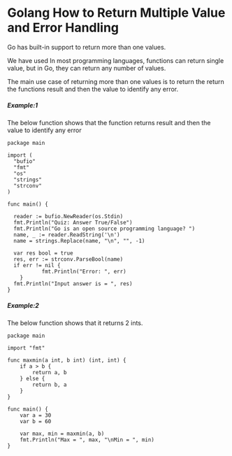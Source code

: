 # Golang How to Return Multiple Value and Error Handling


Go has built-in support to return more than one values. 
<!--more-->

We have used In most programming languages, functions can return single value, but in Go, they can return any number of values.

The main use case of returning more than one values is to return the return the functions result and then the value to identify any error.


##### Example:1
The below function shows that the function returns result and then the value to identify any error

```golang
package main

import (
  "bufio"
  "fmt"
  "os"
  "strings"
  "strconv"
)

func main() {

  reader := bufio.NewReader(os.Stdin)
  fmt.Println("Quiz: Answer True/False")
  fmt.Println("Go is an open source programming language? ")
  name, _ := reader.ReadString('\n')
  name = strings.Replace(name, "\n", "", -1)

  var res bool = true
  res, err := strconv.ParseBool(name)
  if err != nil {
	       fmt.Println("Error: ", err)
	}
  fmt.Println("Input answer is = ", res)
}
```

##### Example:2

The below function shows that it returns 2 ints.

```golang
package main 

import "fmt"

func maxmin(a int, b int) (int, int) { 
	if a > b { 
		return a, b 
	} else { 
		return b, a 
	} 
} 

func main() { 
	var a = 30
	var b = 60

	var max, min = maxmin(a, b) 
	fmt.Println("Max = ", max, "\nMin = ", min) 
} 
```
